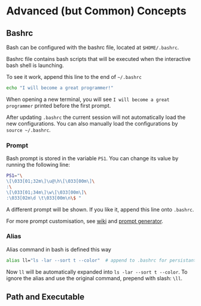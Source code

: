 # Advanced (but Common) Concepts

## Bashrc

Bash can be configured with the bashrc file, located at `$HOME/.bashrc`.

Bashrc file contains bash scripts that will be executed when the interactive bash shell is launching.

To see it work, append this line to the end of `~/.bashrc`

```sh
echo "I will become a great programmer!"
```

When opening a new terminal, you will see `I will become a great programmer` printed before the first prompt. 

After updating `.bashrc` the current session will not automatically load the new configurations. 
You can also manually load the configurations by `source ~/.bashrc`.

### Prompt

Bash prompt is stored in the variable `PS1`. 
You can change its value by running the following line:

```sh
PS1="\
\[\033[01;32m\]\u@\h\[\033[00m\]\
:\
\[\033[01;34m\]\w\[\033[00m\]\
:\033[02m\d \t\033[00m\n\$ "
```

A different prompt will be shown. 
If you like it, append this line onto `.bashrc`. 

For more prompt customisation, see [wiki](https://wiki.archlinux.org/title/Bash/Prompt_customization) and [prompt generator](https://bash-prompt-generator.org/).

### Alias 

Alias command in bash is defined this way 

```sh
alias ll="ls -lar --sort t --color"  # append to .bashrc for persistant change
```

Now `ll` will be automatically expanded into `ls -lar --sort t --color`. 
To ignore the alias and use the original command, prepend with slash: `\ll`.

## Path and Executable
